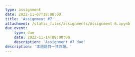 ```yaml
---
type: assignment
date: 2022-11-07T18:00:00
title: 'Assignment #7'
attachment: /static_files/assignments/Assignment 6.ipynb
due_event: 
    type: due
    date: 2022-11-14T09:00:00
    description: 'Assignment #7 due'
description: '本週題目一共四題。'
---
```

